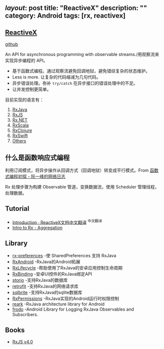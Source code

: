 _layout_: post
title: "ReactiveX"
description: ""
category: Android
tags: [rx, reactivex]
---

## [ReactiveX](http://reactivex.io/)

[github](https://github.com/ReactiveX)

An API for asynchronous programming with observable streams./用观察流来实现异步编程的 API。

- 基于函数式编程。通过观察流避免回调地狱，避免错综复杂的状态维护。
- Less is more. 让复杂的代码缩减为几句代码。
- 异步错误处理。弥补 `try/catch` 在异步接口的错误处理中的不足。
- 让并发控制更简单。

目前实现的语言有：

1.  [RxJava](https://github.com/ReactiveX/RxJava)
2.  [RxJS](https://github.com/Reactive-Extensions/RxJS)
3.  [Rx.NET](https://github.com/Reactive-Extensions/Rx.NET)
4.  [RxScala](http://reactivex.io/rxscala)
5.  [RxClojure](https://github.com/ReactiveX/RxClojure)
6.  [RxSwift](https://github.com/ReactiveX/RxSwift)
7.  [Others](http://reactivex.io/languages.html)

## 什么是函数响应式编程

利用订阅模式，将异步操作从回调方式（回调地狱）转变成平行模式。From [函数式编程初探 - 阮一峰的网络日志](http://www.ruanyifeng.com/blog/2012/04/functional_programming.html)

Rx 处理步骤为构建 Observable 管道，变换数据流，使用 Scheduler 管理线程，处理数据。

## Tutorial

- [Introduction · ReactiveX文档中文翻译](https://mcxiaoke.gitbooks.io/rxdocs/content/) <sup>中文翻译</sup>
- [Intro to Rx - Aggregation](http://www.introtorx.com/content/v1.0.10621.0/07_Aggregation.html)

## Library

* [rx-preferences](https://github.com/f2prateek/rx-preferences) -使 SharedPreferences 支持 RxJava
* [RxAndroid](https://github.com/ReactiveX/RxAndroid) -RxJava的Android拓展
* [RxLifecycle](https://github.com/trello/RxLifecycle) -帮助使用了RxJava的安卓应用控制生命周期
* [RxBinding](https://github.com/JakeWharton/RxBinding) -安卓UI控件的RxJava绑定API
* [storio](https://github.com/pushtorefresh/storio) -支持RxJava的数据库
* [retrofit](https://github.com/square/retrofit) -支持RxJava的网络请求库
* [sqlbrite](https://github.com/square/sqlbrite) -支持RxJava的sqlite数据库
* [RxPermissions](https://github.com/tbruyelle/RxPermissions) -RxJava实现的Android运行时权限控制
* [reark](https://github.com/reark/reark) -RxJava architecture library for Android
* [frodo](https://github.com/android10/frodo) -Android Library for Logging RxJava Observables and Subscribers.

## Books

- [RxJS v4.0](https://xgrommx.github.io/rx-book/index.html)